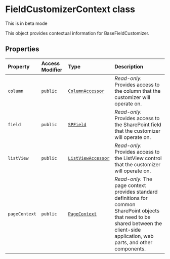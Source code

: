 # FieldCustomizerContext class





This is in beta mode

This object provides contextual information for BaseFieldCustomizer.



## Properties

| Property	   | Access Modifier | Type	| Description|
|:-------------|:----|:-------|:-----------|
|`column`     | `public` | [`ColumnAccessor`](../../sp-listview-extensibility/class/columnaccessor.md) | _Read-only._ Provides access to the column that the customizer will operate on. |
|`field`     | `public` | [`SPField`](../../sp-page-context/class/spfield.md) | _Read-only._ Provides access to the SharePoint field that the customizer will operate on. |
|`listView`     | `public` | [`ListViewAccessor`](../../sp-listview-extensibility/class/listviewaccessor.md) | _Read-only._ Provides access to the ListView control that the customizer will operate on. |
|`pageContext`     | `public` | [`PageContext`](../../sp-page-context/class/pagecontext.md) | _Read-only._ The page context provides standard definitions for common SharePoint objects that need to be shared between the client-side application, web parts, and other components. |







